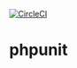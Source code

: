 [![CircleCI](https://circleci.com/gh/nicolaslechenic/phpunit/tree/master.svg?style=svg)](https://circleci.com/gh/nicolaslechenic/phpunit/tree/master)

# phpunit